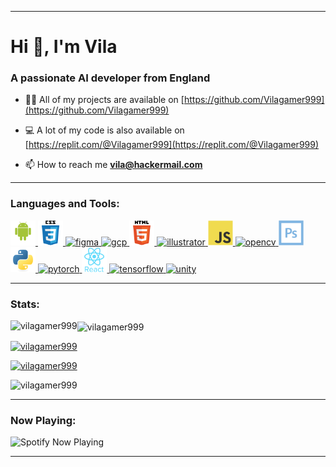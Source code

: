 <hr>
<h1 align="left">Hi 👋, I'm Vila</h1>
<h3 align="left">A passionate AI developer from England</h3>

- 👨‍💻 All of my projects are available on [https://github.com/Vilagamer999](https://github.com/Vilagamer999)

- 💻 A lot of my code is also available on [https://replit.com/@Vilagamer999](https://replit.com/@Vilagamer999)

- 📫 How to reach me **vila@hackermail.com**

<!--<h3 align="left">Connect with me:</h3>
<p align="left">
<a href="https://codepen.io/vilagamer999" target="blank"><img align="center" src="https://raw.githubusercontent.com/rahuldkjain/github-profile-readme-generator/master/src/images/icons/Social/codepen.svg" alt="vilagamer999" height="30" width="40" /></a>
</p>-->
<hr>
<h3 align="left">Languages and Tools:</h3>
<p align="left"> <a href="https://developer.android.com" target="_blank"> <img src="https://raw.githubusercontent.com/devicons/devicon/master/icons/android/android-original-wordmark.svg" alt="android" width="40" height="40"/> </a> <a href="https://www.w3schools.com/css/" target="_blank"> <img src="https://raw.githubusercontent.com/devicons/devicon/master/icons/css3/css3-original-wordmark.svg" alt="css3" width="40" height="40"/> </a> <a href="https://www.figma.com/" target="_blank"> <img src="https://www.vectorlogo.zone/logos/figma/figma-icon.svg" alt="figma" width="40" height="40"/> </a> <a href="https://cloud.google.com" target="_blank"> <img src="https://www.vectorlogo.zone/logos/google_cloud/google_cloud-icon.svg" alt="gcp" width="40" height="40"/> </a> <a href="https://www.w3.org/html/" target="_blank"> <img src="https://raw.githubusercontent.com/devicons/devicon/master/icons/html5/html5-original-wordmark.svg" alt="html5" width="40" height="40"/> </a> <a href="https://www.adobe.com/in/products/illustrator.html" target="_blank"> <img src="https://www.vectorlogo.zone/logos/adobe_illustrator/adobe_illustrator-icon.svg" alt="illustrator" width="40" height="40"/> </a> <a href="https://developer.mozilla.org/en-US/docs/Web/JavaScript" target="_blank"> <img src="https://raw.githubusercontent.com/devicons/devicon/master/icons/javascript/javascript-original.svg" alt="javascript" width="40" height="40"/> </a> <a href="https://opencv.org/" target="_blank"> <img src="https://www.vectorlogo.zone/logos/opencv/opencv-icon.svg" alt="opencv" width="40" height="40"/> </a> <a href="https://www.photoshop.com/en" target="_blank"> <img src="https://raw.githubusercontent.com/devicons/devicon/master/icons/photoshop/photoshop-line.svg" alt="photoshop" width="40" height="40"/> </a> <a href="https://www.python.org" target="_blank"> <img src="https://raw.githubusercontent.com/devicons/devicon/master/icons/python/python-original.svg" alt="python" width="40" height="40"/> </a> <a href="https://pytorch.org/" target="_blank"> <img src="https://www.vectorlogo.zone/logos/pytorch/pytorch-icon.svg" alt="pytorch" width="40" height="40"/> </a> <a href="https://reactjs.org/" target="_blank"> <img src="https://raw.githubusercontent.com/devicons/devicon/master/icons/react/react-original-wordmark.svg" alt="react" width="40" height="40"/> </a> <a href="https://www.tensorflow.org" target="_blank"> <img src="https://www.vectorlogo.zone/logos/tensorflow/tensorflow-icon.svg" alt="tensorflow" width="40" height="40"/> </a> <a href="https://unity.com/" target="_blank"> <img src="https://www.vectorlogo.zone/logos/unity3d/unity3d-icon.svg" alt="unity" width="40" height="40"/> </a> </p>
<hr>
<h3 align="left">Stats:</h3>
<p><img align="left" src="https://github-readme-stats.vercel.app/api/top-langs?username=vilagamer999&show_icons=true&locale=en&layout=compact" alt="vilagamer999" /></p>

<p><img align="center" src="https://github-readme-stats.vercel.app/api?username=vilagamer999&show_icons=true&locale=en" alt="vilagamer999" /></p>

<p align="left"> <a href="https://git.io/streak-stats"><img src="https://github-readme-streak-stats.herokuapp.com?user=vilagamer999&date_format=j%2Fn%5B%2FY%5D" alt="vilagamer999" /></a> </p>

<p align="left"> <a href="https://github.com/ryo-ma/github-profile-trophy"><img src="https://github-profile-trophy.vercel.app/?username=vilagamer999" alt="vilagamer999" /></a> </p>

<p align="left"> <img src="https://komarev.com/ghpvc/?username=vilagamer999&label=Profile%20views&color=0e75b6&style=flat" alt="vilagamer999" /> </p>
<hr>
<h3 align="left">Now Playing:</h3>
<p align="left"> <img src="https://spotifynp-gamma.vercel.app/api/spotify" alt="Spotify Now Playing"/> </p>
<hr>
